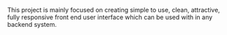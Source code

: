 This project is mainly focused on creating simple to use, clean, attractive, fully responsive front end user interface which can be used with in any backend system.
